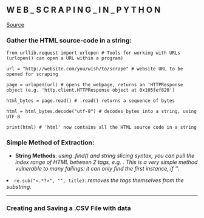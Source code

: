 ## W E B _ S C R A P I N G _ I N _ P Y T H O N

[Source](https://realpython.com/python-web-scraping-practical-introduction/)

### Gather the HTML source-code in a string:
```
from urllib.request import urlopen # Tools for working with URLs (urlopen() can open a URL within a program)

url = "http://website.com/you/wish/to/scrape" # website URL to be opened for scraping

page = urlopen(url) # opens the webpage, returns an 'HTTPResponse object (e.g. 'http.client.HTTPResponse object at 0x105fef820')

html_bytes = page.read() # .read() returns a sequence of bytes

html = html_bytes.decode("utf-8") # decodes bytes into a string, using UTF-8

print(html) # 'html' now contains all the HTML source code in a string
```


### Simple Method of Extraction:
- **String Methods**: *using .find() and string slicing syntax, you can pull the index range of HTML between 2 tags, e.g. <title>...</title>. This is a very simple method vulnerable to many failings: it can only find the first instance, if '<title>' is actually '<title id="hdg">' it won't find it, &c.*
  - ```.find()```: *searches a string for the first instance of the string-pattern*
```
# <title>Poseidon</title>
title_index = html.find("<title>") # get the index of the '<' in '<title>'
start_index = title_index + len("<title>") # get the index of the first letter of the actual title, "'P'oseidon"
end_index = html.find("</title>") # repeat for close tag
title = html[start_index:end_index]
print(title) # "Poseidon"
```
   

### Regular Expressions – Extracting Data between HTML tags:


### REGEX Special Characters, Functions & Syntax
- ```*```: *0+ occurrences of whatever preceded*
- ```.```: *1+ occurrences of whatever preceded*
  - ```.*```: *matches any character any number of times*
  - ```.*?```: *non-greedy matching pattern (finds the shortest possible match, rather than the longest* 

### REGEX Functions:
  - ```import re```: *Regex module must be imported to use*
- ```re.findall(pattern, string,)```: *find any and all matches of the pattern in a string, returning a list of all matches/*
  - ```re.findall("ab*c", "abcac")``` => ['abc', 'ac']
- ```re.search()```: *returns a 'match object' of all possible matches (even matches inside matches)*
  - ```x = matches.group()```: *gives the first and most inclusive result (unpacks the match object)*
- ```re.sub(pattern, replace_text, string,)```: *replace text in a string that matches a regular expression with new text (behaves akin to string.replace()). Example ```string = "Everything is <replaced> if it's in <tags>."```*
  - ```print(re.sub("<.*>", "!!!", string))``` => ```Everything is !!!.``` *This happens because Python's regular expressions are 'greedy'– they try to find the longest possible match.*
  - ```print(re.sub("<.*?>", "!!!", string))``` => ```Everything is !!! if it's in !!!.```

### HTML Regex
- ```match_result = re.search(pattern, html, re.IGNORECASE)```
  - ```tag_and_contents = match_results.group()```
- ```pattern = "<tag.*?>.*?</tag.*?>"``` => ```<TITLE >Profile: Dionysus</title  / >```: *a sample regex for capturing the inner contents of any <tag>contents</tag> substring in the html-string. (Use re.IGNORECASE as a 3rd-argument.)*
  - ```"<tag.*?>"```: *matches an opening tag, from '<tag' until the first '>', e.g. "<div id='ex'>".*
  - ```.*?```: *non-greedily matches all text after '<tag...>', up until first instance of...*
  - ```</title.*?>```: *the closing tag, e.g. '</TITLE >'.*
- ```re.sub("<.*?>", "", title)```: *removes the tags themselves from the substring.*







<hr>

### Creating and Saving a .CSV File with data









